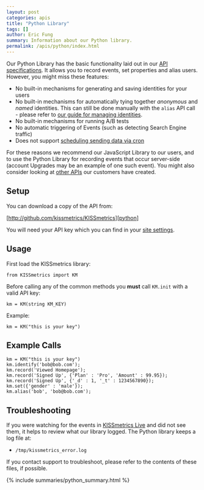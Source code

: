 ```yaml
---
layout: post
categories: apis
title: "Python Library"
tags: []
author: Eric Fung
summary: Information about our Python library.
permalink: /apis/python/index.html
---
```

Our Python Library has the basic functionality laid out in our [API specifications][specs]. It allows you to record events, set properties and alias users. However, you might miss these features:

* No built-in mechanisms for generating and saving identities for your users
* No built-in mechanisms for automatically tying together *anonymous* and *named* identities. This can still be done manually with the `alias` API call - please refer to [our guide for managing identities][identity].
* No built-in mechanisms for running A/B tests
* No automatic triggering of Events (such as detecting Search Engine traffic)
* Does not support [scheduling sending data via cron][cron]

For these reasons we recommend our JavaScript Library to our users, and to use the Python Library for recording events that occur server-side (account Upgrades may be an example of one such event). You might also consider looking at [other APIs][other] our customers have created.

## Setup

You can download a copy of the API from:

[http://github.com/kissmetrics/KISSmetrics][python]

You will need your API key which you can find in your [site settings][site-settings].

## Usage

First load the KISSmetrics library:

    from KISSmetrics import KM

Before calling any of the common methods you **must** call `KM.init` with a valid API key:

    km = KM(string KM_KEY)

Example:

    km = KM("this is your key")

## Example Calls

    km = KM("this is your key")
    km.identify('bob@bob.com');
    km.record('Viewed Homepage');
    km.record('Signed Up', {'Plan' : 'Pro', 'Amount' : 99.95});
    km.record('Signed Up', {'_d' : 1, '_t' : 1234567890});
    km.set({'gender' : 'male'});
    km.alias('bob', 'bob@bob.com');

## Troubleshooting

If you were watching for the events in [KISSmetrics Live][live] and did not see them, it helps to review what our library logged. The Python library keeps a log file at:

* `/tmp/kissmetrics_error.log`

If you contact support to troubleshoot, please refer to the contents of these files, if possible.

{% include summaries/python_summary.html %}

[specs]: /apis/specifications
[identity]: /getting-started/understanding-identities
[other]: /apis/other
[cron]: /apis/cron
[site-settings]:https://www.kissmetrics.com/settings
[python]: http://github.com/kissmetrics/KISSmetrics
[live]: /tools/live